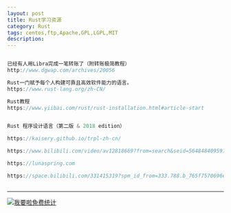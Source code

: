 ```yaml
---
layout: post
title: Rust学习资源
category: Rust
tags: centos,ftp,Apache,GPL,LGPL,MIT
description: 
---
```



```javascript

已经有人用Libra完成一笔转账了（附转账极简教程）
http://www.dgwap.com/archives/20056

Rust一门赋予每个人构建可靠且高效软件能力的语言。
https://www.rust-lang.org/zh-CN/

Rust教程
https://www.yiibai.com/rust/rust-installation.html#article-start


Rust 程序设计语言（第二版 & 2018 edition）

https://kaisery.github.io/trpl-zh-cn/

https://www.bilibili.com/video/av12818669?from=search&seid=5648484095974744777

https://lunaspring.com

https://space.bilibili.com/331415319?spm_id_from=333.788.b_765f7570696e666f.2



```

---


<script language="javascript" type="text/javascript" src="//js.users.51.la/19176892.js"></script>
<noscript><a href="//www.51.la/?19176892" target="_blank"><img alt="&#x6211;&#x8981;&#x5566;&#x514D;&#x8D39;&#x7EDF;&#x8BA1;" src="//img.users.51.la/19176892.asp" style="border:none" /></a></noscript>

